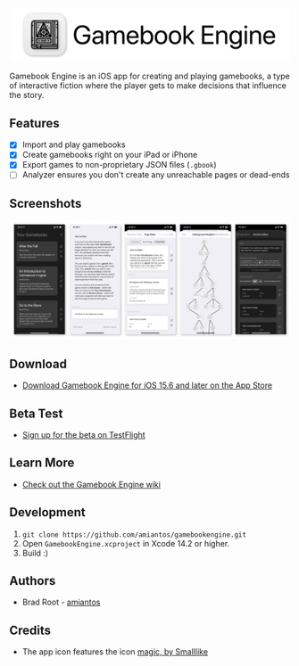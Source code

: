 ![Gamebook Engine](/images/github-title.png?raw=true)

Gamebook Engine is an iOS app for creating and playing gamebooks, a type of interactive fiction where the player gets to make decisions that influence the story.

## Features

* [x] Import and play gamebooks
* [x] Create gamebooks right on your iPad or iPhone
* [x] Export games to non-proprietary JSON files (`.gbook`)
* [ ] Analyzer ensures you don't create any unreachable pages or dead-ends

## Screenshots

![Gamebook Engine Screenshots](/images/github-screenshots.jpg?raw=true)

## Download

- [Download Gamebook Engine for iOS 15.6 and later on the App Store](https://apps.apple.com/us/app/gamebook-engine/id1478537871)

## Beta Test

- [Sign up for the beta on TestFlight](https://testflight.apple.com/join/FjHHmoVy)

## Learn More

- [Check out the Gamebook Engine wiki](https://github.com/amiantos/gamebookengine/wiki)

## Development

1. `git clone https://github.com/amiantos/gamebookengine.git`
2. Open `GamebookEngine.xcproject` in Xcode 14.2 or higher.
3. Build :)

## Authors

* Brad Root - [amiantos](https://github.com/amiantos)

## Credits

* The app icon features the icon [magic, by Smalllike](https://thenounproject.com/icon/2721149/)
